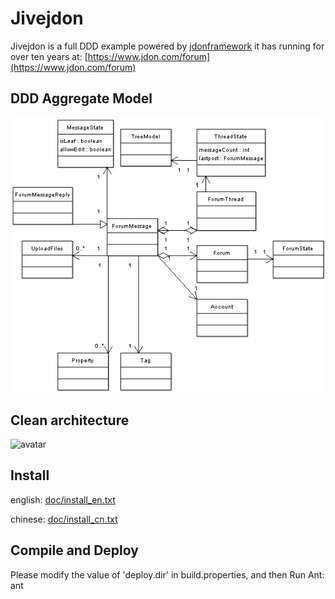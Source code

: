 Jivejdon
=========================================

Jivejdon is a full DDD example powered by [jdonframework](https://github.com/banq/jdonframework) 
 it has 
running  for over ten years
at: [https://www.jdon.com/forum](https://www.jdon.com/forum)


DDD Aggregate Model
------------------------------------
![avatar](./doc/DomainModel.png)


Clean architecture
--------------------------------------
![avatar](https://github.com/ddd-by-examples/factory/raw/master/hexagon.png)


Install
------------------------------------
english: [doc/install_en.txt](./doc/install_en.txt)

chinese: [doc/install_cn.txt](./doc/install_cn.txt)


Compile and Deploy
-------------------------------
Please modify the value of 'deploy.dir' in build.properties, and then Run Ant:
ant
